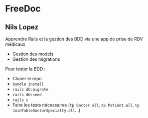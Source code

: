 # FreeDoc

## Nils Lopez

Apprendre Rails et la gestion des BDD via une app de prise de RDV médicaux
* Gestion des models
* Gestion des migrations

Pour tester la BDD :
* Cloner le repo
* `bundle install`
* `rails db:migrate`
* `rails db:seed`
* `rails c`
* Faire les tests nécessaires (`tp Doctor.all`, `tp Patient.all`, `tp JoinTableDoctorSpecialty.all`...)

